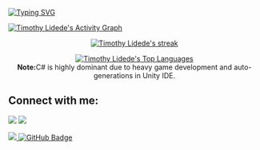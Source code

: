 [![Typing SVG](https://readme-typing-svg.herokuapp.com?size=40&center=true&vCenter=true&width=1000&height=100&lines=hey+:\),+Dede+here.;i+write+a+bunch+of+code,;and+do+other+cool+stuff,+lol.;anyway,;WELCOME+TO+MY+PROFILE!)](https://git.io/typing-svg)

<a href="https://github.com/timothylidede/github-readme-activity-graph"><img alt="Timothy Lidede's Activity Graph" src="https://activity-graph.herokuapp.com/graph?username=timothylidede&bg_color=1c041c&color=de34eb&line=5BCDEC&point=FFFFFF&hide_border=false" /></a>

<p align="center">
    <a href="https://github.com/timothylidede/github-readme-streak-stats">
        <img title="🔥 Get streak stats for your profile at git.io/streak-stats" alt="Timothy Lidede's streak" src="https://github-readme-streak-stats.herokuapp.com/?user=timothylidede&theme=black-ice&hide_border=false&stroke=0000&background=1c041c"/>
    </a>
</p>
    
  <p align="center">
  <a href="https://github.com/timothylidede/github-readme-stats"><img alt="Timothy Lidede's Top Languages" src="https://github-readme-stats.vercel.app/api/top-langs/?username=timothylidede&langs_count=12&count_private=true&layout=compact&theme=react&hide_border=false&bg_color=1c041c" /></a>
    <br/>
  <b>Note:</b>C# is highly dominant due to heavy game development and auto-generations in Unity IDE.
  <br/>


## Connect with me:
<p align="left">

<a href = "https://www.linkedin.com/in/timothylidede/"><img src="https://img.icons8.com/fluent/48/000000/linkedin.png"/></a>
<a href = "https://twitter.com/timothylidede"><img src="https://img.icons8.com/fluent/48/000000/twitter.png"/></a>

</p>

<a href="https://github.com/Meghna-DAS/github-profile-views-counter">
    <img src="https://komarev.com/ghpvc/?username=timothylidede">
</a>
<a href="https://github.com/timothylidede?tab=followers"><img src="https://img.shields.io/github/followers/timothylidede?label=Followers&style=social" alt="GitHub Badge"></a>

<br/>
